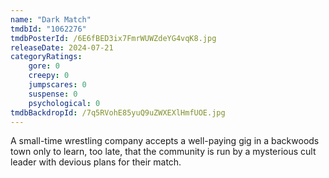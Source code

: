 ```yaml
---
name: "Dark Match"
tmdbId: "1062276"
tmdbPosterId: /6E6fBED3ix7FmrWUWZdeYG4vqK8.jpg
releaseDate: 2024-07-21
categoryRatings:
    gore: 0
    creepy: 0
    jumpscares: 0
    suspense: 0
    psychological: 0
tmdbBackdropId: /7q5RVohE85yuQ9uZWXEXlHmfUOE.jpg
---
```

A small-time wrestling company accepts a well-paying gig in a backwoods town only to learn, too late, that the community is run by a mysterious cult leader with devious plans for their match.
